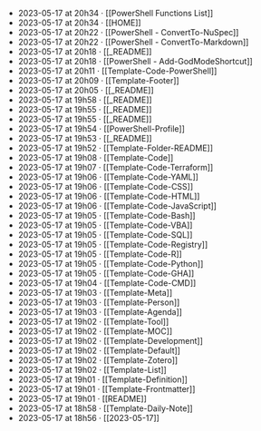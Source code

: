 - 2023-05-17 at 20h34 · [[PowerShell Functions List]]
- 2023-05-17 at 20h34 · [[HOME]]
- 2023-05-17 at 20h22 · [[PowerShell - ConvertTo-NuSpec]]
- 2023-05-17 at 20h22 · [[PowerShell - ConvertTo-Markdown]]
- 2023-05-17 at 20h18 · [[_README]]
- 2023-05-17 at 20h18 · [[PowerShell - Add-GodModeShortcut]]
- 2023-05-17 at 20h11 · [[Template-Code-PowerShell]]
- 2023-05-17 at 20h09 · [[Template-Footer]]
- 2023-05-17 at 20h05 · [[_README]]
- 2023-05-17 at 19h58 · [[_README]]
- 2023-05-17 at 19h55 · [[_README]]
- 2023-05-17 at 19h55 · [[_README]]
- 2023-05-17 at 19h54 · [[PowerShell-Profile]]
- 2023-05-17 at 19h53 · [[_README]]
- 2023-05-17 at 19h52 · [[Template-Folder-README]]
- 2023-05-17 at 19h08 · [[Template-Code]]
- 2023-05-17 at 19h07 · [[Template-Code-Terraform]]
- 2023-05-17 at 19h06 · [[Template-Code-YAML]]
- 2023-05-17 at 19h06 · [[Template-Code-CSS]]
- 2023-05-17 at 19h06 · [[Template-Code-HTML]]
- 2023-05-17 at 19h06 · [[Template-Code-JavaScript]]
- 2023-05-17 at 19h05 · [[Template-Code-Bash]]
- 2023-05-17 at 19h05 · [[Template-Code-VBA]]
- 2023-05-17 at 19h05 · [[Template-Code-SQL]]
- 2023-05-17 at 19h05 · [[Template-Code-Registry]]
- 2023-05-17 at 19h05 · [[Template-Code-R]]
- 2023-05-17 at 19h05 · [[Template-Code-Python]]
- 2023-05-17 at 19h05 · [[Template-Code-GHA]]
- 2023-05-17 at 19h04 · [[Template-Code-CMD]]
- 2023-05-17 at 19h03 · [[Template-Meta]]
- 2023-05-17 at 19h03 · [[Template-Person]]
- 2023-05-17 at 19h03 · [[Template-Agenda]]
- 2023-05-17 at 19h02 · [[Template-Tool]]
- 2023-05-17 at 19h02 · [[Template-MOC]]
- 2023-05-17 at 19h02 · [[Template-Development]]
- 2023-05-17 at 19h02 · [[Template-Default]]
- 2023-05-17 at 19h02 · [[Template-Zotero]]
- 2023-05-17 at 19h02 · [[Template-List]]
- 2023-05-17 at 19h01 · [[Template-Definition]]
- 2023-05-17 at 19h01 · [[Template-Frontmatter]]
- 2023-05-17 at 19h01 · [[README]]
- 2023-05-17 at 18h58 · [[Template-Daily-Note]]
- 2023-05-17 at 18h56 · [[2023-05-17]]

